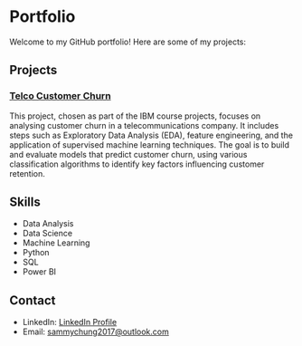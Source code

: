 # Portfolio

Welcome to my GitHub portfolio! Here are some of my projects:

## Projects

### [Telco Customer Churn](https://github.com/HSSC01/Portfolio/tree/main/Telco%20Customer%20Churn)
This project, chosen as part of the IBM course projects, focuses on analysing customer churn in a telecommunications company. It includes steps such as Exploratory Data Analysis (EDA), feature engineering, and the application of supervised machine learning techniques. The goal is to build and evaluate models that predict customer churn, using various classification algorithms to identify key factors influencing customer retention.


## Skills
- Data Analysis
- Data Science
- Machine Learning
- Python
- SQL
- Power BI

## Contact
- LinkedIn: [LinkedIn Profile](https://www.linkedin.com/in/honsingsamchung/)
- Email: sammychung2017@outlook.com

